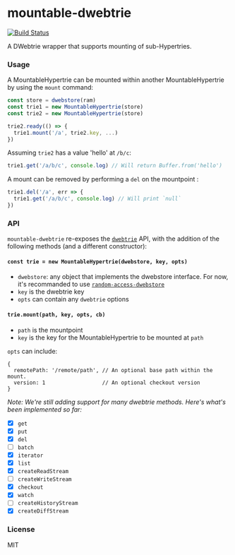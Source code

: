 # mountable-dwebtrie
[![Build Status](https://travis-ci.com/andrewosh/mountable-dwebtrie.svg?token=WgJmQm3Kc6qzq1pzYrkx&branch=master)](https://travis-ci.com/andrewosh/mountable-dwebtrie)

A DWebtrie wrapper that supports mounting of sub-Hypertries.

### Usage
A MountableHypertrie can be mounted within another MountableHypertrie by using the `mount` command:
```js
const store = dwebstore(ram)
const trie1 = new MountableHypertrie(store)
const trie2 = new MountableHypertrie(store)

trie2.ready(() => {
  trie1.mount('/a', trie2.key, ...)
})
```
Assuming `trie2` has a value 'hello' at `/b/c`:
```js
trie1.get('/a/b/c', console.log) // Will return Buffer.from('hello')
```

A mount can be removed by performing a `del` on the mountpoint :
```js
trie1.del('/a', err => {
  trie1.get('/a/b/c', console.log) // Will print `null`
})
```
### API
`mountable-dwebtrie` re-exposes the [`dwebtrie`](https://github.com/distributedweb/dwebtrie) API, with the addition of the following methods (and a different constructor):

#### `const trie = new MountableHypertrie(dwebstore, key, opts)`
- `dwebstore`: any object that implements the dwebstore interface. For now, it's recommanded to use [`random-access-dwebstore`](https://github.com/andrewosh/random-access-dwebstore)
- `key` is the dwebtrie key
- `opts` can contain any `dwebtrie` options

#### `trie.mount(path, key, opts, cb)`
- `path` is the mountpoint
- `key` is the key for the MountableHypertrie to be mounted at `path`

`opts` can include:
```
{
  remotePath: '/remote/path', // An optional base path within the mount.
  version: 1                  // An optional checkout version
}
```

_Note: We're still adding support for many dwebtrie methods. Here's what's been implemented so far:_

- [x] `get`
- [x] `put`
- [x] `del`
- [ ] `batch`
- [x] `iterator`
- [x] `list`
- [x] `createReadStream`
- [ ] `createWriteStream`
- [x] `checkout`
- [x] `watch`
- [ ] `createHistoryStream`
- [x] `createDiffStream`

### License
MIT
